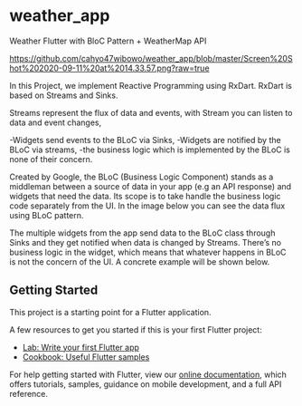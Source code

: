 # weather_app

Weather Flutter with BloC Pattern + WeatherMap API

https://github.com/cahyo47wibowo/weather_app/blob/master/Screen%20Shot%202020-09-11%20at%2014.33.57.png?raw=true

In this Project, we implement Reactive Programming using RxDart.
RxDart is based on Streams and Sinks. 

Streams represent the flux of data and events, with Stream you can listen to data and event changes,

-Widgets send events to the BLoC via Sinks,
-Widgets are notified by the BLoC via streams,
-the business logic which is implemented by the BLoC is none of their concern.

Created by Google, the BLoC (Business Logic Component) stands as a middleman between a source of data in your app (e.g an API response) and widgets that need the data. Its scope is to take handle the business logic code separately from the UI. In the image below you can see the data flux using BLoC pattern.


The multiple widgets from the app send data to the BLoC class through Sinks and they get notified when data is changed by Streams. There’s no business logic in the widget, which means that whatever happens in BLoC is not the concern of the UI. A concrete example will be shown below.










## Getting Started

This project is a starting point for a Flutter application.

A few resources to get you started if this is your first Flutter project:

- [Lab: Write your first Flutter app](https://flutter.dev/docs/get-started/codelab)
- [Cookbook: Useful Flutter samples](https://flutter.dev/docs/cookbook)

For help getting started with Flutter, view our
[online documentation](https://flutter.dev/docs), which offers tutorials,
samples, guidance on mobile development, and a full API reference.
